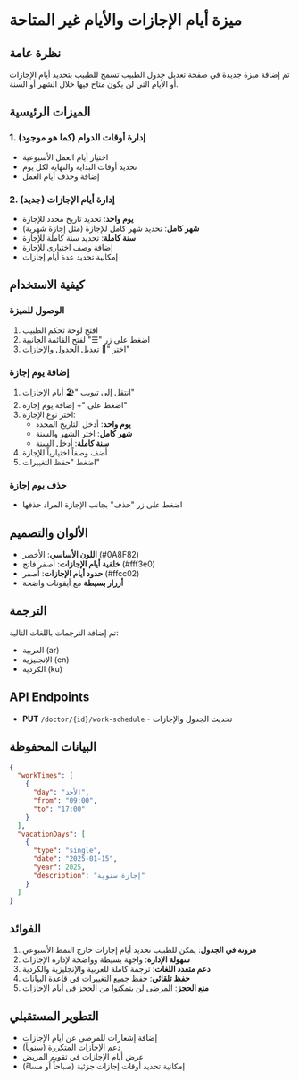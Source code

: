 # ميزة أيام الإجازات والأيام غير المتاحة

## نظرة عامة
تم إضافة ميزة جديدة في صفحة تعديل جدول الطبيب تسمح للطبيب بتحديد أيام الإجازات أو الأيام التي لن يكون متاح فيها خلال الشهر أو السنة.

## الميزات الرئيسية

### 1. إدارة أوقات الدوام (كما هو موجود)
- اختيار أيام العمل الأسبوعية
- تحديد أوقات البداية والنهاية لكل يوم
- إضافة وحذف أيام العمل

### 2. إدارة أيام الإجازات (جديد)
- **يوم واحد**: تحديد تاريخ محدد للإجازة
- **شهر كامل**: تحديد شهر كامل للإجازة (مثل إجازة شهرية)
- **سنة كاملة**: تحديد سنة كاملة للإجازة
- إضافة وصف اختياري للإجازة
- إمكانية تحديد عدة أيام إجازات

## كيفية الاستخدام

### الوصول للميزة
1. افتح لوحة تحكم الطبيب
2. اضغط على زر "☰" لفتح القائمة الجانبية
3. اختر "📅 تعديل الجدول والإجازات"

### إضافة يوم إجازة
1. انتقل إلى تبويب "🏖️ أيام الإجازات"
2. اضغط على "+ إضافة يوم إجازة"
3. اختر نوع الإجازة:
   - **يوم واحد**: أدخل التاريخ المحدد
   - **شهر كامل**: اختر الشهر والسنة
   - **سنة كاملة**: أدخل السنة
4. أضف وصفاً اختيارياً للإجازة
5. اضغط "حفظ التغييرات"

### حذف يوم إجازة
- اضغط على زر "حذف" بجانب الإجازة المراد حذفها

## الألوان والتصميم
- **اللون الأساسي**: الأخضر (#0A8F82)
- **خلفية أيام الإجازات**: أصفر فاتح (#fff3e0)
- **حدود أيام الإجازات**: أصفر (#ffcc02)
- **أزرار بسيطة** مع أيقونات واضحة

## الترجمة
تم إضافة الترجمات باللغات التالية:
- العربية (ar)
- الإنجليزية (en)
- الكردية (ku)

## API Endpoints
- **PUT** `/doctor/{id}/work-schedule` - تحديث الجدول والإجازات

## البيانات المحفوظة
```json
{
  "workTimes": [
    {
      "day": "الأحد",
      "from": "09:00",
      "to": "17:00"
    }
  ],
  "vacationDays": [
    {
      "type": "single",
      "date": "2025-01-15",
      "year": 2025,
      "description": "إجازة سنوية"
    }
  ]
}
```

## الفوائد
1. **مرونة في الجدول**: يمكن للطبيب تحديد أيام إجازات خارج النمط الأسبوعي
2. **سهولة الإدارة**: واجهة بسيطة وواضحة لإدارة الإجازات
3. **دعم متعدد اللغات**: ترجمة كاملة للعربية والإنجليزية والكردية
4. **حفظ تلقائي**: حفظ جميع التغييرات في قاعدة البيانات
5. **منع الحجز**: المرضى لن يتمكنوا من الحجز في أيام الإجازات

## التطوير المستقبلي
- إضافة إشعارات للمرضى عن أيام الإجازات
- دعم الإجازات المتكررة (سنوياً)
- عرض أيام الإجازات في تقويم المريض
- إمكانية تحديد أوقات إجازات جزئية (صباحاً أو مساءً)




